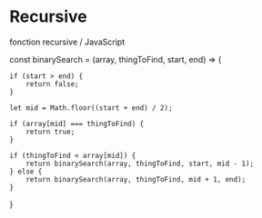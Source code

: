 # Recursive
fonction recursive / JavaScript

const binarySearch = (array, thingToFind, start, end) => {
    
    if (start > end) {
        return false;
    }
    
    let mid = Math.floor((start + end) / 2);
    
    if (array[mid] === thingToFind) {
        return true;
    }
    
    if (thingToFind < array[mid]) {
        return binarySearch(array, thingToFind, start, mid - 1);
    } else {
        return binarySearch(array, thingToFind, mid + 1, end);
    }
}
